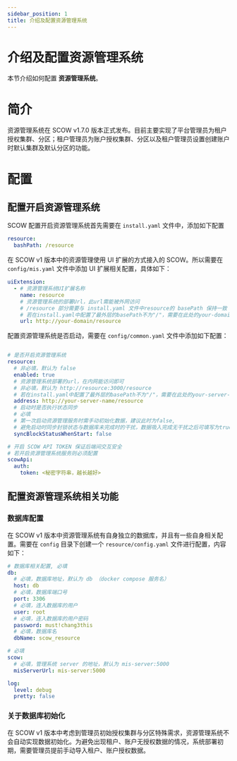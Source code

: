 ```yaml
---
sidebar_position: 1
title: 介绍及配置资源管理系统
---
```


# 介绍及配置资源管理系统

本节介绍如何配置 **资源管理系统**。

# 简介

资源管理系统在 SCOW v1.7.0 版本正式发布。目前主要实现了平台管理员为租户授权集群、分区；租户管理员为账户授权集群、分区以及租户管理员设置创建账户时默认集群及默认分区的功能。

# 配置

## 配置开启资源管理系统

SCOW 配置开启资源管理系统首先需要在 `install.yaml` 文件中，添加如下配置

```YAML
resource:
  bashPath: /resource
```

在 SCOW v1 版本中的资源管理使用 UI 扩展的方式接入的 SCOW。所以需要在 `config/mis.yaml` 文件中添加 UI 扩展相关配置，具体如下：

```YAML
uiExtension:
  - # 资源管理系统UI扩展名称                                 
    name: resource
    # 资源管理系统的部署Url，此url需能被外网访问
    # /resource 部分需要与 install.yaml 文件中resource的 basePath 保持一致
    # 若在install.yaml中配置了最外层的basePath不为"/"，需要在此处的your-domain后也加上basePath
    url: http://your-domain/resource
```

配置资源管理系统是否启动，需要在 `config/common.yaml` 文件中添加如下配置：

```YAML

# 是否开启资源管理系统
resource:
  # 非必填，默认为 false
  enabled: true
  # 资源管理系统部署的url，在内网能访问即可
  # 非必填，默认为 http://resource:3000/resource
  # 若在install.yaml中配置了最外层的basePath不为"/"，需要在此处的your-server-name后也加上basePath
  address: http://your-server-name/resource
  # 启动时是否执行状态同步
  # 必填
  # 第一次启动资源管理服务时需手动初始化数据，建议此时为false, 
  # 避免启动时同步封锁状态与数据库未完成时的干扰，数据吸入完成无干扰之后可填写为true
  syncBlockStatusWhenStart: false

# 开启 SCOW API TOKEN 保证后端间交互安全
# 若开启资源管理系统服务则必须配置
scowApi:
  auth:
    token: <秘密字符串，越长越好>

```

## 配置资源管理系统相关功能

### 数据库配置
在 SCOW v1 版本中资源管理系统有自身独立的数据库，并且有一些自身相关配置。需要在 `config` 目录下创建一个 `resource/config.yaml` 文件进行配置，内容如下：

```YAML
# 数据库相关配置, 必填
db:
  # 必填，数据库地址，默认为 db （docker compose 服务名）
  host: db
  # 必填，数据库端口号
  port: 3306
  # 必填，连入数据库的用户
  user: root
  # 必填，连入数据库的用户密码
  password: must!chang3this
  # 必填，数据库名
  dbName: scow_resource

# 必填
scow:
  # 必填，管理系统 server 的地址，默认为 mis-server:5000
  misServerUrl: mis-server:5000

log:
  level: debug
  pretty: false  
```

### 关于数据库初始化

在 SCOW v1 版本中考虑到管理员初始授权集群与分区特殊需求，资源管理系统不会自动实现数据初始化。为避免出现租户、账户无授权数据的情况，系统部署初期，需要管理员提前手动导入租户、账户授权数据。